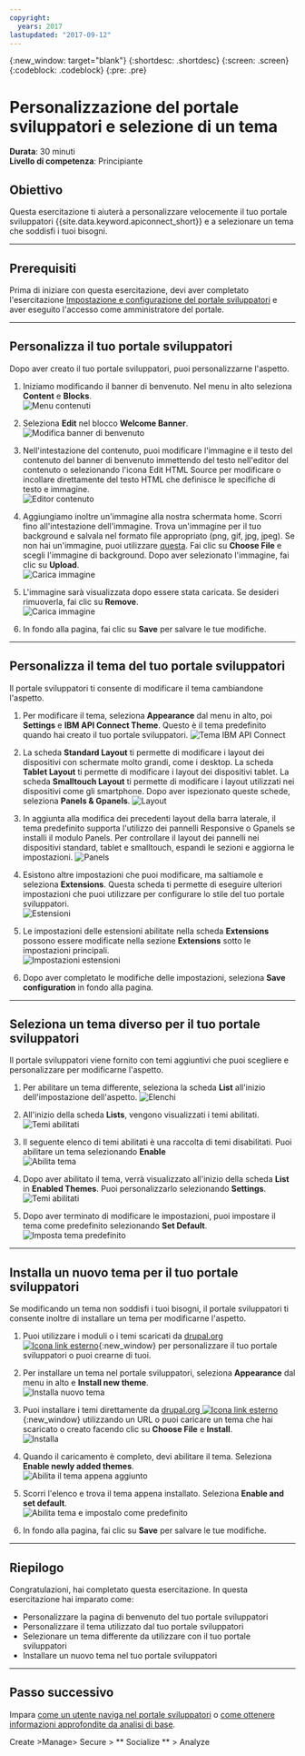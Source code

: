 ```yaml
---
copyright:
  years: 2017
lastupdated: "2017-09-12"
---
```


{:new_window: target="blank"}
{:shortdesc: .shortdesc}
{:screen: .screen}
{:codeblock: .codeblock}
{:pre: .pre}

# Personalizzazione del portale sviluppatori e selezione di un tema 
**Durata**: 30 minuti  
**Livello di competenza**: Principiante  


## Obiettivo
Questa esercitazione ti aiuterà a personalizzare velocemente il tuo portale sviluppatori {{site.data.keyword.apiconnect_short}} e a selezionare un tema che soddisfi i tuoi bisogni.

---

## Prerequisiti

Prima di iniziare con questa esercitazione, devi aver completato l'esercitazione [Impostazione e configurazione del portale sviluppatori](tut_config_dev_portal.html) e aver eseguito l'accesso come amministratore del portale.

---

## Personalizza il tuo portale sviluppatori
Dopo aver creato il tuo portale sviluppatori, puoi personalizzarne l'aspetto.

1. Iniziamo modificando il banner di benvenuto. Nel menu in alto seleziona **Content** e **Blocks**.  
  ![Menu contenuti](images/31-content.png)

2. Seleziona **Edit** nel blocco **Welcome Banner**.  
  ![Modifica banner di benvenuto](images/32-edit.png)

3. Nell'intestazione del contenuto, puoi modificare l'immagine e il testo del contenuto del banner di benvenuto immettendo del testo nell'editor del contenuto o selezionando l'icona Edit HTML Source per modificare o incollare direttamente del testo HTML che definisce le specifiche di testo e immagine.  
  ![Editor contenuto](images/33-content.png) 

4. Aggiungiamo inoltre un'immagine alla nostra schermata home. Scorri fino all'intestazione dell'immagine. Trova un'immagine per il tuo background e salvala nel formato file appropriato (png, gif, jpg, jpeg). Se non hai un'immagine, puoi utilizzare [questa](images/Cloudy_Day.png). Fai clic su **Choose File** e scegli l'immagine di background. Dopo aver selezionato l'immagine, fai clic su **Upload**.  
  ![Carica immagine](images/34-image.png)

5. L'immagine sarà visualizzata dopo essere stata caricata. Se desideri rimuoverla, fai clic su **Remove**.  
  ![Carica immagine](images/35-uploaded-image.png)
 
6. In fondo alla pagina, fai clic su **Save** per salvare le tue modifiche.  
  
---

## Personalizza il tema del tuo portale sviluppatori
Il portale sviluppatori ti consente di modificare il tema cambiandone l'aspetto.

1. Per modificare il tema, seleziona **Appearance** dal menu in alto, poi **Settings** e **IBM API Connect Theme**. Questo è il tema predefinito quando hai creato il tuo portale sviluppatori.
  ![Tema IBM API Connect](images/41-APIC-theme.png) 


2. La scheda **Standard Layout** ti permette di modificare i layout dei dispositivi con schermate molto grandi, come i desktop. La scheda **Tablet Layout** ti permette di modificare i layout dei dispositivi tablet. La scheda **Smalltouch Layout** ti permette di modificare i layout utilizzati nei dispositivi come gli smartphone. Dopo aver ispezionato queste schede, seleziona **Panels & Gpanels**.
  ![Layout](images/42-layout.png)

3. In aggiunta alla modifica dei precedenti layout della barra laterale, il tema predefinito supporta l'utilizzo dei pannelli Responsive o Gpanels se installi il modulo Panels. Per controllare il layout dei pannelli nei dispositivi standard, tablet e smalltouch, espandi le sezioni e aggiorna le impostazioni.
  ![Panels](images/43-panels.png) 

4. Esistono altre impostazioni che puoi modificare, ma saltiamole e seleziona **Extensions**. Questa scheda ti permette di eseguire ulteriori impostazioni che puoi utilizzare per configurare lo stile del tuo portale sviluppatori.  
  ![Estensioni](images/44-extensions.png)

5. Le impostazioni delle estensioni abilitate nella scheda **Extensions** possono essere modificate nella sezione **Extensions** sotto le impostazioni principali.     
  ![Impostazioni estensioni](images/45-extension-settings.png)

6. Dopo aver completato le modifiche delle impostazioni, seleziona **Save configuration** in fondo alla pagina.

---

## Seleziona un tema diverso per il tuo portale sviluppatori
Il portale sviluppatori viene fornito con temi aggiuntivi che puoi scegliere e personalizzare per modificarne l'aspetto.

1. Per abilitare un tema differente, seleziona la scheda **List** all'inizio dell'impostazione dell'aspetto.
  ![Elenchi](images/51-list.png) 

2. All'inizio della scheda **Lists**, vengono visualizzati i temi abilitati.
  ![Temi abilitati](images/52-enabled-themes.png)

3. Il seguente elenco di temi abilitati è una raccolta di temi disabilitati. Puoi abilitare un tema selezionando **Enable**   
  ![Abilita tema](images/53-enable-theme.png) 

4. Dopo aver abilitato il tema, verrà visualizzato all'inizio della scheda **List** in **Enabled Themes**. Puoi personalizzarlo selezionando **Settings**.  
  ![Temi abilitati](images/54-theme-settings.png)

5. Dopo aver terminato di modificare le impostazioni, puoi impostare il tema come predefinito selezionando **Set Default**.     
  ![Imposta tema predefinito](images/55-set-default.png)

---

## Installa un nuovo tema per il tuo portale sviluppatori
Se modificando un tema non soddisfi i tuoi bisogni, il portale sviluppatori ti consente inoltre di installare un tema per modificarne l'aspetto.

1. Puoi utilizzare i moduli o i temi scaricati da [drupal.org ![Icona link esterno](../../../icons/launch-glyph.svg "Icona link esterno")](http://drupal.org){:new_window} per personalizzare il tuo portale sviluppatori o puoi crearne di tuoi.

2. Per installare un tema nel portale sviluppatori, seleziona **Appearance** dal menu in alto e **Install new theme**.  
  ![Installa nuovo tema](images/62-install-new.png)

3. Puoi installare i temi direttamente da [drupal.org ![Icona link esterno](../../../icons/launch-glyph.svg "Icona link esterno")](http://drupal.org){:new_window} utilizzando un URL o puoi caricare un tema che hai scaricato o creato facendo clic su **Choose File** e **Install**.  
  ![Installa](images/63-install.png) 

4. Quando il caricamento è completo, devi abilitare il tema. Seleziona **Enable newly added themes**.  
  ![Abilita il tema appena aggiunto](images/64-upload.png)

5. Scorri l'elenco e trova il tema appena installato. Seleziona **Enable and set default**.  
  ![Abilita tema e impostalo come predefinito](images/65-enable.png)

6. In fondo alla pagina, fai clic su **Save** per salvare le tue modifiche.  

---

## Riepilogo  
Congratulazioni, hai completato questa esercitazione. In questa esercitazione hai imparato come:

* Personalizzare la pagina di benvenuto del tuo portale sviluppatori
* Personalizzare il tema utilizzato dal tuo portale sviluppatori  
* Selezionare un tema differente da utilizzare con il tuo portale sviluppatori
* Installare un nuovo tema nel tuo portale sviluppatori

---

## Passo successivo

Impara [come un utente naviga nel portale sviluppatori](tut_discover_apis.html) o [come ottenere informazioni approfondite da analisi di base](tut_insights_analytics.html).

Create >Manage> Secure > ** Socialize ** > Analyze  

